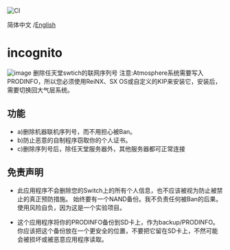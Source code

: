 ![CI](https://github.com/tiansongyu/Switch-incognito/workflows/CI/badge.svg)
<div>
  <span>简体中文</span> /<a href=".github/README-English.md">English</a>
</div>

# incognito
![image](https://github.com/tiansongyu/Switch-incognito/blob/master/res/display.jpg)
删除任天堂swtich的联网序列号
注意:Atmosphere系统需要写入PRODINFO，所以您必须使用ReiNX、SX OS或自定义的KIP来安装它，安装后，需要切换回大气层系统。

## 功能
- a)删除机器联机序列号，而不用担心被Ban。
- b)防止恶意的自制程序窃取你的个人证书。
- c)删除序列号后，除任天堂服务器外，其他服务器都可正常连接
## 免责声明
* 此应用程序不会删除您的Switch上的所有个人信息，也不应该被视为防止被禁止的真正预防措施。
始终要有一个NAND备份。我不负责任何被Ban的后果。使用风险自负，因为这是一个实验项目。

* 这个应用程序将你的PRODINFO备份到SD卡上，作为backup/PRODINFO。你应该把这个备份放在一个更安全的位置，不要把它留在SD卡上，不然可能会被损坏或被恶意应用程序读取。

